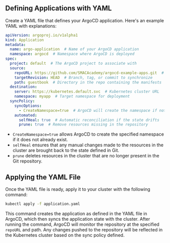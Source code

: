 
## Defining Applications with YAML

Create a YAML file that defines your ArgoCD application. Here's an example YAML with explanations:

```yaml
apiVersion: argoproj.io/v1alpha1
kind: Application
metadata:
  name: argo-application  # Name of your ArgoCD application
  namespace: argocd  # Namespace where ArgoCD is deployed
spec:
  project: default  # The ArgoCD project to associate with
  source:
    repoURL: https://github.com/SMACAcademy/argocd-example-apps.git  # Source Git repository
    targetRevision: HEAD  # Branch, tag, or commit to synchronize
    path: guestbook  # Directory in the repo containing the manifests
  destination: 
    server: https://kubernetes.default.svc  # Kubernetes cluster URL
    namespace: myapp  # Target namespace for deployment
  syncPolicy:
    syncOptions:
      - CreateNamespace=true  # ArgoCD will create the namespace if not present
    automated:
      selfHeal: true  # Automatic reconciliation if the state drifts
      prune: true  # Remove resources missing in the repository
```

- `CreateNamespace=true` allows ArgoCD to create the specified namespace if it does not already exist.
- `selfHeal` ensures that any manual changes made to the resources in the cluster are brought back to the state defined in Git.
- `prune` deletes resources in the cluster that are no longer present in the Git repository.

## Applying the YAML File

Once the YAML file is ready, apply it to your cluster with the following command:

```bash
kubectl apply -f application.yaml
```

This command creates the application as defined in the YAML file in ArgoCD, which then syncs the application state with the cluster. After running the command, ArgoCD will monitor the repository at the specified `repoURL` and path. Any changes pushed to the repository will be reflected in the Kubernetes cluster based on the sync policy defined.

